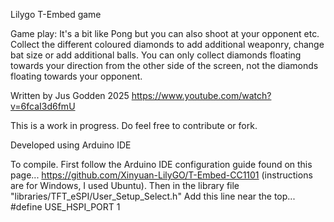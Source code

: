 Lilygo T-Embed game

Game play:
It's a bit like Pong but you can also shoot at your opponent etc.
Collect the different coloured diamonds to add additional weaponry, change bat size or add additional balls.
You can only collect diamonds floating towards your direction from the other side of the screen, not the diamonds floating towards your opponent.

Written by Jus Godden 2025
https://www.youtube.com/watch?v=6fcaI3d6fmU

This is a work in progress.
Do feel free to contribute or fork.

Developed using Arduino IDE

To compile. First follow the Arduino IDE configuration guide found on this page...
https://github.com/Xinyuan-LilyGO/T-Embed-CC1101
(instructions are for Windows, I used Ubuntu).
Then in the library file "libraries/TFT_eSPI/User_Setup_Select.h"
Add this line near the top...
#define USE_HSPI_PORT 1
